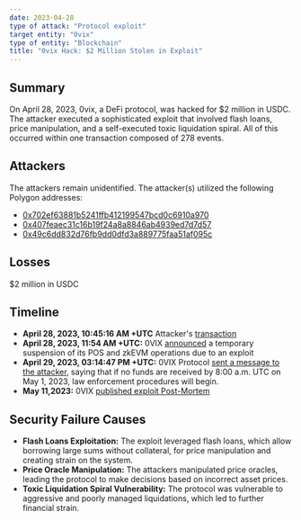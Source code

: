 ```yaml
---
date: 2023-04-28
type of attack: "Protocol exploit"
target entity: "0vix"
type of entity: "Blockchain"
title: "0vix Hack: $2 Million Stolen in Exploit"
---
```


## Summary

On April 28, 2023, 0vix, a DeFi protocol, was hacked for $2 million in USDC. The attacker executed a sophisticated exploit that involved flash loans, price manipulation, and a self-executed toxic liquidation spiral. All of this occurred within one transaction composed of 278 events. 

## Attackers

The attackers remain unidentified. The attacker(s) utilized the following Polygon addresses: 
- [0x702ef63881b5241ffb412199547bcd0c6910a970](https://polygonscan.com/address/0x702ef63881b5241ffb412199547bcd0c6910a970)
- [0x407feaec31c16b19f24a8a8846ab4939ed7d7d57](https://polygonscan.com/address/0x407feaec31c16b19f24a8a8846ab4939ed7d7d57)
- [0x49c6dd832d76fb9dd0dfd3a889775faa51af095c](https://polygonscan.com/address/0x49c6dd832d76fb9dd0dfd3a889775faa51af095c)

## Losses

$2 million in USDC

## Timeline

- **April 28, 2023, 10:45:16 AM +UTC** Attacker's [transaction](https://polygonscan.com/tx/0x10f2c28f5d6cd8d7b56210b4d5e0cece27e45a30808cd3d3443c05d4275bb008)
- **April 28, 2023, 11:54 AM +UTC:** 0VIX [announced](https://twitter.com/0vixProtocol/status/1651917875672670209) a temporary suspension of its POS and zkEVM operations due to an exploit
- **April 29, 2023, 03:14:47 PM +UTC:** 0VIX Protocol [sent a message to the attacker]((https://etherscan.io/tx/0x2b447c193617e96339fce9d4ef4c4b5c91adeb59fcda2f0b2b9c9a59235ce786)), saying that if no funds are received by 8:00 a.m. UTC on May 1, 2023, law enforcement procedures will begin.
- **May 11,2023:** 0VIX [published exploit Post-Mortem](https://0vixprotocol.medium.com/0vix-exploit-post-mortem-15c882dcf479)


## Security Failure Causes

- **Flash Loans Exploitation:** The exploit leveraged flash loans, which allow borrowing large sums without collateral, for price manipulation and creating strain on the system.
- **Price Oracle Manipulation:** The attackers manipulated price oracles, leading the protocol to make decisions based on incorrect asset prices.
- **Toxic Liquidation Spiral Vulnerability:** The protocol was vulnerable to aggressive and poorly managed liquidations, which led to further financial strain.
